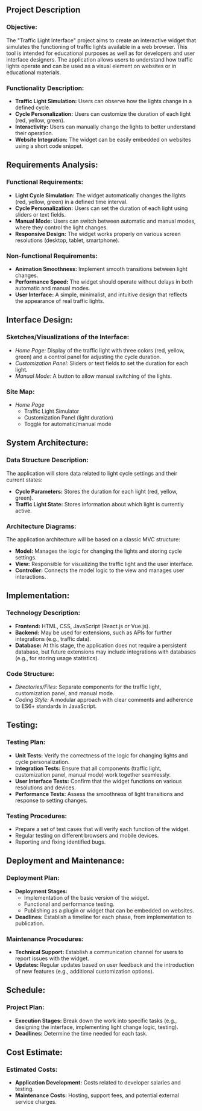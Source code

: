## Project Description

### Objective:

The "Traffic Light Interface" project aims to create an interactive widget that simulates the functioning of traffic lights available in a web browser. This tool is intended for educational purposes as well as for developers and user interface designers. The application allows users to understand how traffic lights operate and can be used as a visual element on websites or in educational materials.

### Functionality Description:

- **Traffic Light Simulation:** Users can observe how the lights change in a defined cycle.
- **Cycle Personalization:** Users can customize the duration of each light (red, yellow, green).
- **Interactivity:** Users can manually change the lights to better understand their operation.
- **Website Integration:** The widget can be easily embedded on websites using a short code snippet.

## Requirements Analysis:

### Functional Requirements:

- **Light Cycle Simulation:** The widget automatically changes the lights (red, yellow, green) in a defined time interval.
- **Cycle Personalization:** Users can set the duration of each light using sliders or text fields.
- **Manual Mode:** Users can switch between automatic and manual modes, where they control the light changes.
- **Responsive Design:** The widget works properly on various screen resolutions (desktop, tablet, smartphone).

### Non-functional Requirements:

- **Animation Smoothness:** Implement smooth transitions between light changes.
- **Performance Speed:** The widget should operate without delays in both automatic and manual modes.
- **User Interface:** A simple, minimalist, and intuitive design that reflects the appearance of real traffic lights.

## Interface Design:

### Sketches/Visualizations of the Interface:

- _Home Page:_ Display of the traffic light with three colors (red, yellow, green) and a control panel for adjusting the cycle duration.
- _Customization Panel:_ Sliders or text fields to set the duration for each light.
- _Manual Mode:_ A button to allow manual switching of the lights.

### Site Map:

- _Home Page_
  - Traffic Light Simulator
  - Customization Panel (light duration)
  - Toggle for automatic/manual mode

## System Architecture:

### Data Structure Description:

The application will store data related to light cycle settings and their current states:

- **Cycle Parameters:** Stores the duration for each light (red, yellow, green).
- **Traffic Light State:** Stores information about which light is currently active.

### Architecture Diagrams:

The application architecture will be based on a classic MVC structure:

- **Model:** Manages the logic for changing the lights and storing cycle settings.
- **View:** Responsible for visualizing the traffic light and the user interface.
- **Controller:** Connects the model logic to the view and manages user interactions.

## Implementation:

### Technology Description:

- **Frontend:** HTML, CSS, JavaScript (React.js or Vue.js).
- **Backend:** May be used for extensions, such as APIs for further integrations (e.g., traffic data).
- **Database:** At this stage, the application does not require a persistent database, but future extensions may include integrations with databases (e.g., for storing usage statistics).

### Code Structure:

- _Directories/Files:_ Separate components for the traffic light, customization panel, and manual mode.
- _Coding Style:_ A modular approach with clear comments and adherence to ES6+ standards in JavaScript.

## Testing:

### Testing Plan:

- **Unit Tests:** Verify the correctness of the logic for changing lights and cycle personalization.
- **Integration Tests:** Ensure that all components (traffic light, customization panel, manual mode) work together seamlessly.
- **User Interface Tests:** Confirm that the widget functions on various resolutions and devices.
- **Performance Tests:** Assess the smoothness of light transitions and response to setting changes.

### Testing Procedures:

- Prepare a set of test cases that will verify each function of the widget.
- Regular testing on different browsers and mobile devices.
- Reporting and fixing identified bugs.

## Deployment and Maintenance:

### Deployment Plan:

- **Deployment Stages:**
  - Implementation of the basic version of the widget.
  - Functional and performance testing.
  - Publishing as a plugin or widget that can be embedded on websites.
- **Deadlines:** Establish a timeline for each phase, from implementation to publication.

### Maintenance Procedures:

- **Technical Support:** Establish a communication channel for users to report issues with the widget.
- **Updates:** Regular updates based on user feedback and the introduction of new features (e.g., additional customization options).

## Schedule:

### Project Plan:

- **Execution Stages:** Break down the work into specific tasks (e.g., designing the interface, implementing light change logic, testing).
- **Deadlines:** Determine the time needed for each task.

## Cost Estimate:

### Estimated Costs:

- **Application Development:** Costs related to developer salaries and testing.
- **Maintenance Costs:** Hosting, support fees, and potential external service charges.
